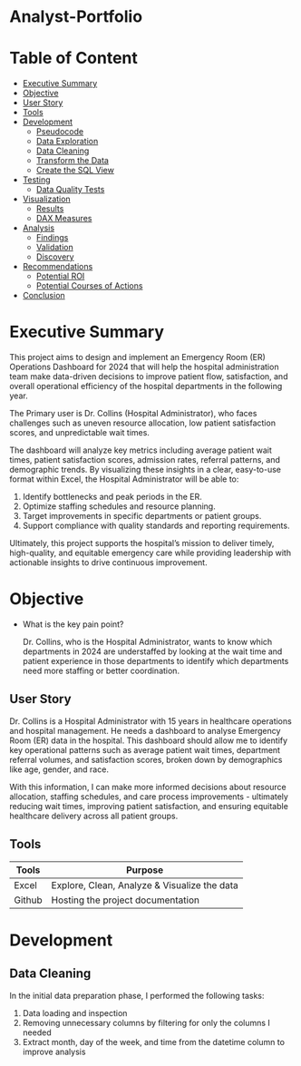 # Analyst-Portfolio

# Table of Content
- [Executive Summary](#executive-summary)
- [Objective](#objective)
- [User Story](#user-story)
- [Tools](#tools)
- [Development](#development)
   - [Pseudocode](#pseudocode)
   - [Data Exploration](#data-exploration)
   - [Data Cleaning](#data-cleaning)
   - [Transform the Data](#transform-the-data)
   - [Create the SQL View](#create-the-sql-view)
- [Testing](#testing)
   - [Data Quality Tests](#data-quality-tests)
- [Visualization](#visualization)
   - [Results](#results)
   - [DAX Measures](#dax-measures)
- [Analysis](#analysis)
    - [Findings](#findings)
    - [Validation](#validation)
    - [Discovery](#discovery)
- [Recommendations](#recommendations)
    - [Potential ROI](#potential-roi)
    - [Potential Courses of Actions](#potential-courses-of-actions)
- [Conclusion](#conclusion)

# Executive Summary
This project aims to design and implement an Emergency Room (ER) Operations Dashboard for 2024 that will help the hospital administration team make data-driven decisions to improve patient flow, satisfaction, and overall operational efficiency of the hospital departments in the following year.

The Primary user is Dr. Collins (Hospital Administrator), who faces challenges such as uneven resource allocation, low patient satisfaction scores, and unpredictable wait times.

The dashboard will analyze key metrics including average patient wait times, patient satisfaction scores, admission rates, referral patterns, and demographic trends. By visualizing these insights in a clear, easy-to-use format within Excel, the Hospital Administrator will be able to:

  1. Identify bottlenecks and peak periods in the ER.
  2. Optimize staffing schedules and resource planning.
  3. Target improvements in specific departments or patient groups.
  4. Support compliance with quality standards and reporting requirements.

Ultimately, this project supports the hospital’s mission to deliver timely, high-quality, and equitable emergency care while providing leadership with actionable insights to drive continuous improvement.

# Objective
- What is the key pain point?

   Dr. Collins, who is the Hospital Administrator, wants to know which departments in 2024 are understaffed by looking at the wait time and patient experience in those departments to identify which departments need more staffing or better coordination.

## User Story
Dr. Collins is a Hospital Administrator with 15 years in healthcare operations and hospital management. He needs a dashboard to analyse Emergency Room (ER) data in the hospital.
This dashboard should allow me to identify key operational patterns such as average patient wait times, department referral volumes, and satisfaction scores, broken down by demographics like age, gender, and race.

With this information, I can make more informed decisions about resource allocation, staffing schedules, and care process improvements - ultimately reducing wait times, improving patient satisfaction, and ensuring equitable healthcare delivery across all patient groups.

## Tools
| Tools | Purpose |
| --- | --- |
| Excel | Explore, Clean, Analyze & Visualize the data |
| Github | Hosting the project documentation |

# Development
## Data Cleaning
In the initial data preparation phase, I performed the following tasks:
1. Data loading and inspection
2. Removing unnecessary columns by filtering for only the columns I needed
3. Extract month, day of the week, and time from the datetime column to improve analysis

## 
